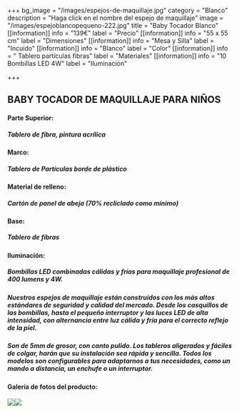 +++
bg_image = "/images/espejos-de-maquillaje.jpg"
category = "Blanco"
description = "Haga click en el nombre del espejo de maquillaje"
image = "/images/espejoblancopequeno-222.jpg"
title = "Baby Tocador Blanco"
[[information]]
info = "139€"
label = "Precio"
[[information]]
info = "55 x 55 cm"
label = "Dimensiones"
[[information]]
info = "Mesa y Silla"
label = "Incuido"
[[information]]
info = "Blanco"
label = "Color"
[[information]]
info = " Tablero partículas fibras"
label = "Materiales"
[[information]]
info = "10 Bombillas LED 4W"
label = "Iluminación"

+++
## BABY TOCADOR DE MAQUILLAJE PARA NIÑOS

#### **Parte Superior:**

##### Tablero de fibra, pintura acrílica

#### **Marco:**

##### Tablero de Partículas borde de plástico

#### **Material de relleno:**

##### Cartón de panel de abeja (70% recliclado como mínimo)

#### **Base:**

##### Tablero de fibras

#### **Iluminación:**

##### Bombillas LED combinadas cálidas y frías para maquillaje profesional de 400 lumens y 4W.

##### Nuestros espejos de maquillaje están construidos con los más altos estándares de seguridad y calidad del mercado. Desde los casquillos de las bombillas, hasta el pequeño interruptor y las luces LED de alta intensidad, con alternancia entre luz cálida y fría para el correcto reflejo de la piel.

##### Son de 5mm de grosor, con canto pulido. Los tableros aligerados y fáciles de colgar, harán que su instalación sea rápida y sencilla. Todos los modelos son configurables para adaptarnos a tus necesidades, como un mando a distancia, un enchufe o un interruptor.

#### Galería de fotos del producto:

![](/images/espejoblancoconjunto-22.jpg)![](/images/espejoblancoconjunto-12.jpg)